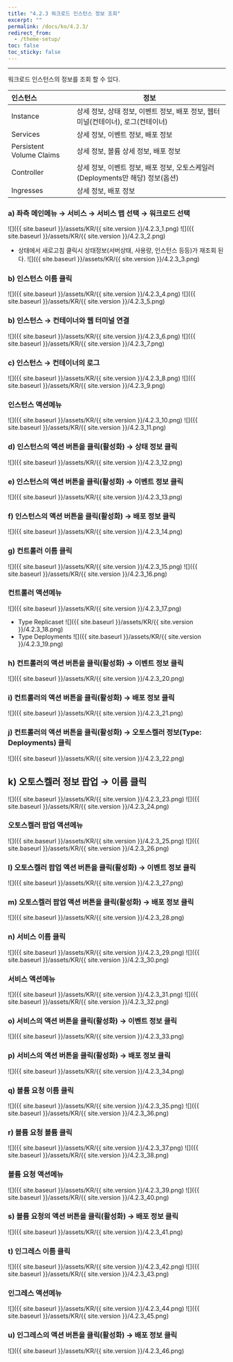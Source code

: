```yaml
---
title: "4.2.3 워크로드 인스턴스 정보 조회"
excerpt: ""
permalink: /docs/ko/4.2.3/
redirect_from:
  - /theme-setup/
toc: false
toc_sticky: false
---
```


---
워크로드 인스턴스의 정보를 조회 할 수 있다.

| **인스턴스**               | **정보**                                                |
| :----------------------- | ----------------------------------------------------- |
| Instance                 | 상세 정보, 상태 정보, 이벤트 정보, 배포 정보, 웹터미널\(컨테이너\), 로그\(컨테이너\) |
| Services                 | 상세 정보, 이벤트 정보, 배포 정보                                  |
| Persistent Volume Claims | 상세 정보, 볼륨 상세 정보, 배포 정보                                |
| Controller               | 상세 정보, 이벤트 정보, 배포 정보, 오토스케일러(Deployments만 해당) 정보\(옵션\)                 |
| Ingresses                | 상세 정보, 배포 정보                                          |

### a\) 좌측 메인메뉴 → 서비스 → 서비스 맵 선택 → 워크로드 선택
![]({{ site.baseurl }}/assets/KR/{{ site.version }}/4.2.3_1.png)
![]({{ site.baseurl }}/assets/KR/{{ site.version }}/4.2.3_2.png)

* 상태에서 새로고침 클릭시 상태정보(서버상태, 사용량, 인스턴스 등등)가 재조회 된다.
![]({{ site.baseurl }}/assets/KR/{{ site.version }}/4.2.3_3.png)


### b\) 인스턴스 이름 클릭
![]({{ site.baseurl }}/assets/KR/{{ site.version }}/4.2.3_4.png)
![]({{ site.baseurl }}/assets/KR/{{ site.version }}/4.2.3_5.png)

### b\) 인스턴스 → 컨테이너와 웹 터미널 연결
![]({{ site.baseurl }}/assets/KR/{{ site.version }}/4.2.3_6.png)
![]({{ site.baseurl }}/assets/KR/{{ site.version }}/4.2.3_7.png)

### c\) 인스턴스 → 컨테이너의 로그
![]({{ site.baseurl }}/assets/KR/{{ site.version }}/4.2.3_8.png)
![]({{ site.baseurl }}/assets/KR/{{ site.version }}/4.2.3_9.png)

### 인스턴스 액션메뉴
![]({{ site.baseurl }}/assets/KR/{{ site.version }}/4.2.3_10.png)
![]({{ site.baseurl }}/assets/KR/{{ site.version }}/4.2.3_11.png)

### d\) 인스턴스의 액션 버튼을 클릭\(활성화\) → 상태 정보 클릭
![]({{ site.baseurl }}/assets/KR/{{ site.version }}/4.2.3_12.png)

### e\) 인스턴스의 액션 버튼을 클릭\(활성화\) → 이벤트 정보 클릭
![]({{ site.baseurl }}/assets/KR/{{ site.version }}/4.2.3_13.png)

### f\) 인스턴스의 액션 버튼을 클릭\(활성화\) → 배포 정보 클릭
![]({{ site.baseurl }}/assets/KR/{{ site.version }}/4.2.3_14.png)


### g\) 컨트롤러 이름 클릭
![]({{ site.baseurl }}/assets/KR/{{ site.version }}/4.2.3_15.png)
![]({{ site.baseurl }}/assets/KR/{{ site.version }}/4.2.3_16.png)

### 컨트롤러 액션메뉴
![]({{ site.baseurl }}/assets/KR/{{ site.version }}/4.2.3_17.png)

* Type Replicaset
![]({{ site.baseurl }}/assets/KR/{{ site.version }}/4.2.3_18.png)
* Type Deployments
![]({{ site.baseurl }}/assets/KR/{{ site.version }}/4.2.3_19.png)

### h\) 컨트롤러의 액션 버튼을 클릭\(활성화\) → 이벤트 정보 클릭
![]({{ site.baseurl }}/assets/KR/{{ site.version }}/4.2.3_20.png)

### i\) 컨트롤러의 액션 버튼을 클릭\(활성화\) → 배포 정보 클릭
![]({{ site.baseurl }}/assets/KR/{{ site.version }}/4.2.3_21.png)

### j\) 컨트롤러의 액션 버튼을 클릭\(활성화\) → 오토스켈러 정보(Type: Deployments) 클릭
![]({{ site.baseurl }}/assets/KR/{{ site.version }}/4.2.3_22.png)

## k\) 오토스켈러 정보 팝업 → 이름 클릭
![]({{ site.baseurl }}/assets/KR/{{ site.version }}/4.2.3_23.png)
![]({{ site.baseurl }}/assets/KR/{{ site.version }}/4.2.3_24.png)

### 오토스켈러 팝업 액션메뉴
![]({{ site.baseurl }}/assets/KR/{{ site.version }}/4.2.3_25.png)
![]({{ site.baseurl }}/assets/KR/{{ site.version }}/4.2.3_26.png)

### l\) 오토스켈러 팝업 액션 버튼을 클릭\(활성화\) → 이벤트 정보 클릭
![]({{ site.baseurl }}/assets/KR/{{ site.version }}/4.2.3_27.png)

### m\) 오토스켈러 팝업 액션 버튼을 클릭\(활성화\) → 배포 정보 클릭
![]({{ site.baseurl }}/assets/KR/{{ site.version }}/4.2.3_28.png)


### n\) 서비스 이름 클릭
![]({{ site.baseurl }}/assets/KR/{{ site.version }}/4.2.3_29.png)
![]({{ site.baseurl }}/assets/KR/{{ site.version }}/4.2.3_30.png)

### 서비스 액션메뉴
![]({{ site.baseurl }}/assets/KR/{{ site.version }}/4.2.3_31.png)
![]({{ site.baseurl }}/assets/KR/{{ site.version }}/4.2.3_32.png)

### o\) 서비스의 액션 버튼을 클릭\(활성화\) → 이벤트 정보 클릭
![]({{ site.baseurl }}/assets/KR/{{ site.version }}/4.2.3_33.png)

### p\) 서비스의 액션 버튼을 클릭\(활성화\) → 배포 정보 클릭
![]({{ site.baseurl }}/assets/KR/{{ site.version }}/4.2.3_34.png)


### q\) 볼륨 요청 이름 클릭
![]({{ site.baseurl }}/assets/KR/{{ site.version }}/4.2.3_35.png)
![]({{ site.baseurl }}/assets/KR/{{ site.version }}/4.2.3_36.png)

### r\) 볼륨 요청 볼륨 클릭
![]({{ site.baseurl }}/assets/KR/{{ site.version }}/4.2.3_37.png)
![]({{ site.baseurl }}/assets/KR/{{ site.version }}/4.2.3_38.png)

### 볼륨 요청 액션메뉴
![]({{ site.baseurl }}/assets/KR/{{ site.version }}/4.2.3_39.png)
![]({{ site.baseurl }}/assets/KR/{{ site.version }}/4.2.3_40.png)

### s\) 볼륨 요청의 액션 버튼을 클릭\(활성화\) → 배포 정보 클릭
![]({{ site.baseurl }}/assets/KR/{{ site.version }}/4.2.3_41.png)


### t\) 인그레스 이름 클릭
![]({{ site.baseurl }}/assets/KR/{{ site.version }}/4.2.3_42.png)
![]({{ site.baseurl }}/assets/KR/{{ site.version }}/4.2.3_43.png)

### 인그레스 액션메뉴
![]({{ site.baseurl }}/assets/KR/{{ site.version }}/4.2.3_44.png)
![]({{ site.baseurl }}/assets/KR/{{ site.version }}/4.2.3_45.png)

### u\) 인그레스의 액션 버튼을 클릭\(활성화\) → 배포 정보 클릭
![]({{ site.baseurl }}/assets/KR/{{ site.version }}/4.2.3_46.png)
